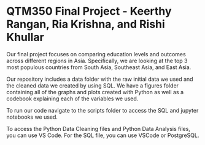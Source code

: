 # QTM350 Final Project - Keerthy Rangan, Ria Krishna, and Rishi Khullar
Our final project focuses on comparing education levels and outcomes across different regions in Asia. Specifically, we are looking at the top 3 most populous countries from South Asia, Southeast Asia, and East Asia.

Our repository includes a data folder with the raw initial data we used and the cleaned data we created by using SQL. We have a figures folder containing all of the graphs and plots created with Python as well as a codebook explaining each of the variables we used. 

To run our code navigate to the scripts folder to access the SQL and jupyter notebooks we used.

To access the Python Data Cleaning files and Python Data Analysis files, you can use VS Code. For the SQL file, you can use VSCode or PostgreSQL. 
